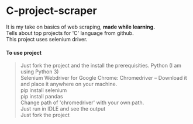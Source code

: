 # C-project-scraper
It is my take on basics of web scraping, <strong>made while learning.</strong> <br>
Tells about top projects for 'C' language from github.<br>
This project uses selenium driver.
#### To use project
> Just fork the project and the install the prerequisities. 
> Python (I am using Python 3) <br>
> Selenium Webdriver for Google Chrome: Chromedriver – Download it and place it anywhere on your machine.<br>
> pip install selenium <br>
> pip install pandas <br>
> Change path of 'chromedriver' with your own path.<br>
> Just run in IDLE and see the output <br>
> Just fork the project
